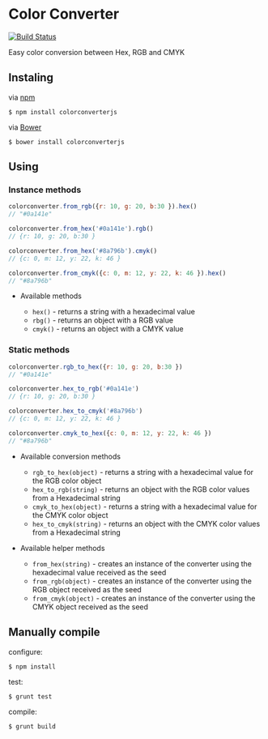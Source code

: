 # Color Converter

[![Build Status](https://travis-ci.org/felipesabino/colorconverter.png?branch=master)](https://travis-ci.org/felipesabino/colorconverter)

Easy color conversion between Hex, RGB and CMYK

## Instaling

via [npm](https://npmjs.org/)
```Shell
$ npm install colorconverterjs
```

via [Bower](http://bower.io/)
```Shell
$ bower install colorconverterjs
```

## Using

### Instance methods

```JavaScript
colorconverter.from_rgb({r: 10, g: 20, b:30 }).hex()
// "#0a141e"

colorconverter.from_hex('#0a141e').rgb()
// {r: 10, g: 20, b:30 }

colorconverter.from_hex('#8a796b').cmyk()
// {c: 0, m: 12, y: 22, k: 46 }

colorconverter.from_cmyk({c: 0, m: 12, y: 22, k: 46 }).hex()
// "#8a796b"
```

- Available methods

  - `hex()` - returns a string with a hexadecimal value
  - `rbg()` - returns an object with a RGB value
  - `cmyk()` - returns an object with a CMYK value

### Static methods

```JavaScript
colorconverter.rgb_to_hex({r: 10, g: 20, b:30 })
// "#0a141e"

colorconverter.hex_to_rgb('#0a141e')
// {r: 10, g: 20, b:30 }

colorconverter.hex_to_cmyk('#8a796b')
// {c: 0, m: 12, y: 22, k: 46 }

colorconverter.cmyk_to_hex({c: 0, m: 12, y: 22, k: 46 })
// "#8a796b"
```

- Available conversion methods

  - `rgb_to_hex(object)` - returns a string with a hexadecimal value for the RGB color object
  - `hex_to_rgb(string)` - returns an object with the RGB color values from a Hexadecimal string
  - `cmyk_to_hex(object)` - returns a string with a hexadecimal value for the CMYK color object
  - `hex_to_cmyk(string)` - returns an object with the CMYK color values from a Hexadecimal string

- Available helper methods

  - `from_hex(string)` - creates an instance of the converter using the hexadecimal value received as the seed
  - `from_rgb(object)` - creates an instance of the converter using the RGB object received as the seed
  - `from_cmyk(object)` - creates an instance of the converter using the CMYK object received as the seed

## Manually compile

configure:
```Shell
$ npm install
```

test:
```Shell
$ grunt test
```

compile:
```Shell
$ grunt build
```
